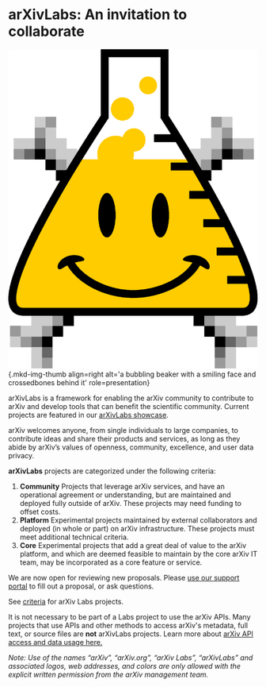 # arXivLabs: An invitation to collaborate
![arXiv Labs icon](images/smileybones-labs-icon.png){.mkd-img-thumb align=right alt='a bubbling beaker with a smiling face and crossedbones behind it' role=presentation}

arXivLabs is a framework for enabling the arXiv community to contribute to arXiv and develop tools that can benefit the scientific community. Current projects are featured in our [arXivLabs showcase](showcase.md).

arXiv welcomes anyone, from single individuals to large companies, to contribute ideas and share their products and services, as long as they abide by arXiv’s values of openness, community, excellence, and user data privacy.

**arXivLabs** projects are categorized under the following criteria:

<ol class="color-blocks">
  <li><strong>Community</strong> Projects that leverage arXiv services, and have an operational agreement or understanding, but are maintained and deployed fully outside of arXiv. These projects may need funding to offset costs.</li>
  <li><strong>Platform</strong> Experimental projects maintained by external collaborators and deployed (in whole or part) on arXiv infrastructure. These projects must meet additional technical criteria.</li>
  <li><strong>Core</strong> Experimental projects that add a great deal of value to the arXiv platform, and which are deemed feasible to maintain by the core arXiv IT team, may be incorporated as a core feature or service.</li>
</ol>

<!-- To apply to the arXivLabs community, learn more about the [criteria](criteria.md) and then [propose your project idea](project-proposal.md). -->

<!-- <a href="project-proposal" class="button-fancy">Click to submit your idea <span> </span></a> -->

We are now open for reviewing new proposals. Please <a href="https://arxiv-org.atlassian.net/servicedesk/customer/portal/6">use our support portal</a> to fill out a proposal, or ask questions.

See [criteria](criteria.md) for arXiv Labs projects.

It is not necessary to be part of a Labs project to use the arXiv APIs. Many projects that use APIs and other methods to access arXiv's metadata, full text, or source files are **not** arXivLabs projects. Learn more about [arXiv API access and data usage here.](https://arxiv.org/help/api/)

_Note: Use of the names “arXiv”, “arXiv.org”, “arXiv Labs”, “arXivLabs” and associated logos, web addresses, and colors are only allowed with the explicit written permission from the arXiv management team._

